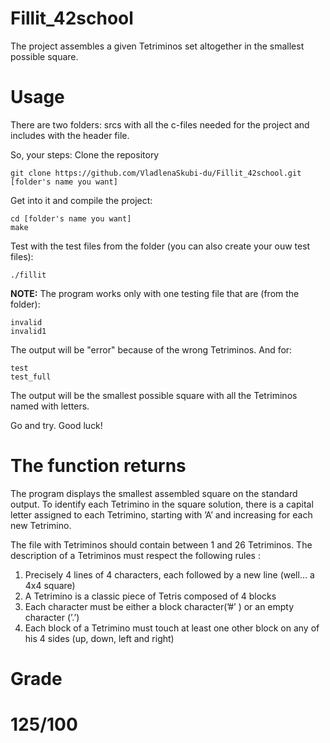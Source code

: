 # Fillit_42school
The project assembles a given Tetriminos set altogether in the smallest possible square.

# Usage
There are two folders: srcs with all the c-files needed for the project and includes with the header file.

So, your steps:
Clone the repository

	git clone https://github.com/VladlenaSkubi-du/Fillit_42school.git [folder's name you want] 

Get into it and compile the project:

	cd [folder's name you want]
	make

Test with the test files from the folder (you can also create your ouw test files):

	./fillit 

**NOTE:** The program works only with one testing file that are (from the folder):

	invalid
	invalid1 

The output will be "error" because of the wrong Tetriminos. And for:

	test
	test_full

The output will be the smallest possible square with all the Tetriminos named with letters.

Go and try. Good luck!

# The function returns
The program displays the smallest assembled square on the standard output. To identify each Tetrimino in the square solution, there is a capital letter assigned to each Tetrimino, starting with ’A’ and increasing for each new Tetrimino. 

The file with Tetriminos should contain between 1 and 26 Tetriminos. The description of a Tetriminos must respect the following rules :

1) Precisely 4 lines of 4 characters, each followed by a new line (well... a 4x4 square)
2) A Tetrimino is a classic piece of Tetris composed of 4 blocks
3) Each character must be either a block character(’#’ ) or an empty character (’.’)
4) Each block of a Tetrimino must touch at least one other block on any of his 4 sides (up, down, left and right)


# Grade
# 125/100
